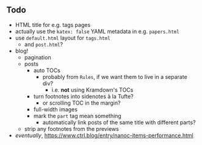 ## Todo

- HTML title for e.g. tags pages
- actually use the `katex: false` YAML metadata in e.g. `papers.html`
- use `default.html` layout for `tags.html`
    + and `post.html`?
- blog!
    + pagination
    + posts
        * auto TOCs
            - probably from `Rules`, if we want them to live in a separate div?
                + i.e. **not** using Kramdown's TOCs
        * turn footnotes into sidenotes à la Tufte?
            - or scrolling TOC in the margin?
        * full-width images 
        * mark the `part` tag mean something
            - automatically link posts of the same title with different parts?
    + strip any footnotes from the previews
- _eventually_, https://www.ctrl.blog/entry/nanoc-items-performance.html
